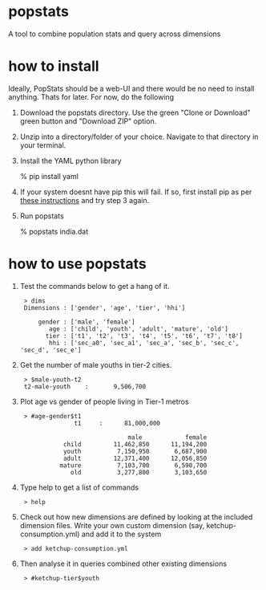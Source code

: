# popstats
A tool to combine population stats and query across dimensions

# how to install

Ideally, PopStats should be a web-UI and there would be no need to install anything.
Thats for later. For now, do the following

1. Download the popstats directory. Use the green "Clone or Download"
  green button and "Download ZIP" option.  

2. Unzip into a directory/folder of your choice. Navigate to that directory in your terminal.

3. Install the YAML python library

      % pip install yaml

4. If your system doesnt have pip this will fail. If so, first install pip as per [these instructions](https://pip.pypa.io/en/stable/installing/) and try step 3 again.

3. Run popstats    

      % popstats india.dat
   
# how to use popstats

1. Test the commands below to get a hang of it.

        > dims      
        Dimensions : ['gender', 'age', 'tier', 'hhi'] 
      
            gender : ['male', 'female']
               age : ['child', 'youth', 'adult', 'mature', 'old']
              tier : ['t1', 't2', 't3', 't4', 't5', 't6', 't7', 't8']
               hhi : ['sec_a0', 'sec_a1', 'sec_a', 'sec_b', 'sec_c', 'sec_d', 'sec_e']
       
5. Get the number of male youths in tier-2 cities.
    
        > $male-youth-t2
        t2-male-youth	 :       9,506,700 

6. Plot age vs gender of people living in Tier-1 metros

        > #age-gender$t1 
                      t1	 :      81,000,000 
                      
                                     male	         female	
                   child	     11,462,850	     11,194,200	
                   youth	      7,150,950	      6,687,900	
                   adult	     12,371,400	     12,056,850	
                  mature	      7,103,700	      6,590,700	
                     old	      3,277,800	      3,103,650	

7. Type help to get a list of commands

        > help
      

8. Check out how new dimensions are defined by looking at the included dimension files.
  Write your own custom dimension (say, ketchup-consumption.yml) and add it to the system
  
        > add ketchup-consumption.yml

9. Then analyse it in queries combined other existing dimensions

        > #ketchup-tier$youth
